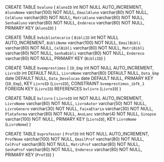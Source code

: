 CREATE TABLE `bvaluno` (
  `AlunoID` int NOT NULL AUTO_INCREMENT,
  `AlunoNome` varchar(100) NOT NULL,
  `EmailAluno` varchar(80) NOT NULL,
  `CelAluno` varchar(80) NOT NULL,
  `MatriAluno` varchar(80) NOT NULL,
  `SenhaAluno` varchar(80) NOT NULL,
  `Endereco` varchar(80) NOT NULL,
  PRIMARY KEY (`AlunoID`)
) 


CREATE TABLE `bvbibliotecario` (
  `BibliID` int NOT NULL AUTO_INCREMENT,
  `BibliNome` varchar(100) NOT NULL,
  `EmailBibli` varchar(80) NOT NULL,
  `CelBibli` varchar(80) NOT NULL,
  `MatriBibli` varchar(80) NOT NULL,
  `SenhaBibli` varchar(80) NOT NULL,
  `Endereco` varchar(80) NOT NULL,
  PRIMARY KEY (`BibliID`)
) 

CREATE TABLE `bvemprestimos` (
  `ID_Emp` int NOT NULL AUTO_INCREMENT,
  `LivroID` int DEFAULT NULL,
  `LivroNome` varchar(80) DEFAULT NULL,
  `Data_Emp` date DEFAULT NULL,
  `Data_Devolucao` date DEFAULT NULL,
  PRIMARY KEY (`ID_Emp`),
  KEY `LivroID` (`LivroID`),
  CONSTRAINT `bvemprestimos_ibfk_1` FOREIGN KEY (`LivroID`) REFERENCES `bvlivro` (`LivroID`)
)


CREATE TABLE `bvlivro` (
  `LivroID` int NOT NULL AUTO_INCREMENT,
  `LivroNome` varchar(80) NOT NULL,
  `LivroAutor` varchar(50) NOT NULL,
  `LivroGenero` varchar(30) NOT NULL,
  `FaixaEtaria` varchar(30) NOT NULL,
  `Plataforma` varchar(80) NOT NULL,
  `AnoLanc` varchar(4) NOT NULL,
  `Sinopse` varchar(100) NOT NULL,
  PRIMARY KEY (`LivroID`),
  KEY `LivroNome` (`LivroNome`)
)

CREATE TABLE `bvprofessor` (
  `ProfID` int NOT NULL AUTO_INCREMENT,
  `ProfNome` varchar(100) NOT NULL,
  `EmailProf` varchar(80) NOT NULL,
  `CelProf` varchar(80) NOT NULL,
  `MatriProf` varchar(80) NOT NULL,
  `SenhaProf` varchar(80) NOT NULL,
  `Endereco` varchar(80) NOT NULL,
  PRIMARY KEY (`ProfID`)
)


